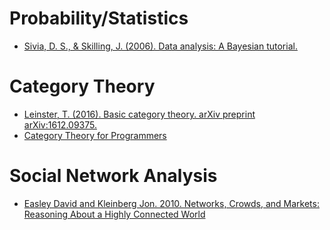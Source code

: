 # Probability/Statistics
* [Sivia, D. S., & Skilling, J. (2006). Data analysis: A Bayesian tutorial.](http://aprsa.villanova.edu/files/sivia.pdf)

# Category Theory
* [Leinster, T. (2016). Basic category theory. arXiv preprint arXiv:1612.09375.](https://arxiv.org/abs/1612.09375v1)
* [Category Theory for Programmers](https://bartoszmilewski.com/2014/10/28/category-theory-for-programmers-the-preface/)

# Social Network Analysis
* [Easley David and Kleinberg Jon. 2010. Networks, Crowds, and Markets: Reasoning About a Highly Connected World](https://www.cs.cornell.edu/home/kleinber/networks-book/networks-book.pdf)
